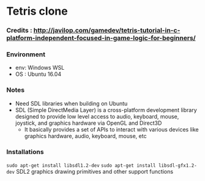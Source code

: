 # Tetris clone
### Credits : http://javilop.com/gamedev/tetris-tutorial-in-c-platform-independent-focused-in-game-logic-for-beginners/

### Environment
* env: Windows WSL
* OS : Ubuntu 16.04

### Notes
* Need SDL libraries when building on Ubuntu
* SDL (Simple DirectMedia Layer) is a cross-platform development library designed to provide low level access to audio, keyboard, mouse, joystick, and graphics hardware via OpenGL and Direct3D
  * It basically provides a set of APIs to interact with various devices like graphics hardware, audio, keyboard, mouse, etc

### Installations
```sudo apt-get install libsdl1.2-dev```
```sudo apt-get install libsdl-gfx1.2-dev```
  SDL2 graphics drawing primitives and other support functions
